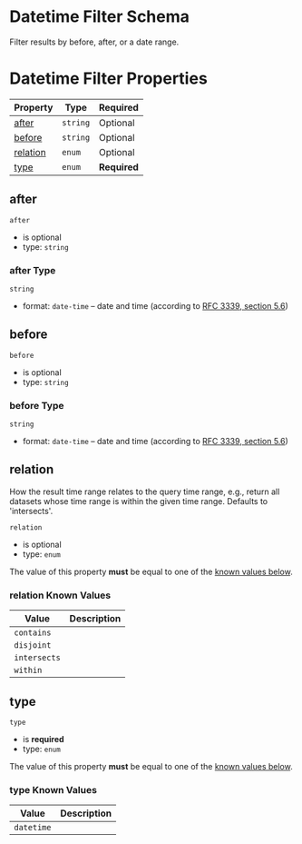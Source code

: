 
# Datetime Filter Schema

Filter results by before, after, or a date range.

# Datetime Filter Properties

| Property | Type | Required |
|----------|------|----------|
| [after](#after) | `string` | Optional |
| [before](#before) | `string` | Optional |
| [relation](#relation) | `enum` | Optional |
| [type](#type) | `enum` | **Required** |

## after


`after`

* is optional
* type: `string`

### after Type


`string`

* format: `date-time` – date and time (according to [RFC 3339, section 5.6](http://tools.ietf.org/html/rfc3339))





## before


`before`

* is optional
* type: `string`

### before Type


`string`

* format: `date-time` – date and time (according to [RFC 3339, section 5.6](http://tools.ietf.org/html/rfc3339))





## relation

How the result time range relates to the query time range, e.g., return all datasets whose time range is within the given time range. Defaults to 'intersects'.

`relation`

* is optional
* type: `enum`

The value of this property **must** be equal to one of the [known values below](#relation-known-values).

### relation Known Values
| Value | Description |
|-------|-------------|
| `contains` |  |
| `disjoint` |  |
| `intersects` |  |
| `within` |  |




## type


`type`

* is **required**
* type: `enum`

The value of this property **must** be equal to one of the [known values below](#type-known-values).

### type Known Values
| Value | Description |
|-------|-------------|
| `datetime` |  |



